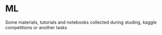 # ML

Some materials, tutorials and notebooks collected during studing, kaggle competitions or another tasks
